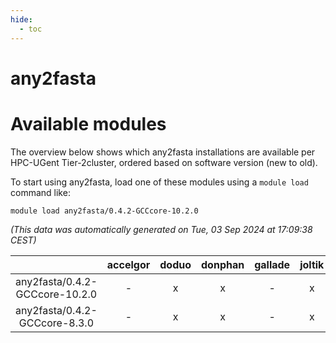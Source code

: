 ```yaml
---
hide:
  - toc
---
```


any2fasta
=========

# Available modules


The overview below shows which any2fasta installations are available per HPC-UGent Tier-2cluster, ordered based on software version (new to old).

To start using any2fasta, load one of these modules using a `module load` command like:

```shell
module load any2fasta/0.4.2-GCCcore-10.2.0
```

*(This data was automatically generated on Tue, 03 Sep 2024 at 17:09:38 CEST)*  

| |accelgor|doduo|donphan|gallade|joltik|shinx|skitty|
| :---: | :---: | :---: | :---: | :---: | :---: | :---: | :---: |
|any2fasta/0.4.2-GCCcore-10.2.0|-|x|x|-|x|-|x|
|any2fasta/0.4.2-GCCcore-8.3.0|-|x|x|-|x|-|x|
